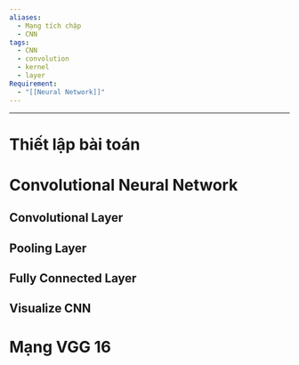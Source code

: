 ```yaml
---
aliases:
  - Mạng tích chập
  - CNN
tags:
  - CNN
  - convolution
  - kernel
  - layer
Requirement:
  - "[[Neural Network]]"
---
```

---
# Thiết lập bài toán
# Convolutional Neural Network 
## Convolutional Layer
## Pooling Layer
## Fully Connected Layer
## Visualize CNN
# Mạng VGG 16 
